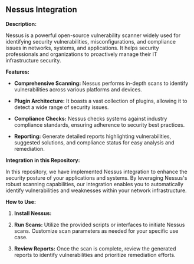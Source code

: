 ## Nessus Integration

**Description:**

Nessus is a powerful open-source vulnerability scanner widely used for identifying security vulnerabilities, misconfigurations, and compliance issues in networks, systems, and applications. It helps security professionals and organizations to proactively manage their IT infrastructure security.

**Features:**

- **Comprehensive Scanning:** Nessus performs in-depth scans to identify vulnerabilities across various platforms and devices.
  
- **Plugin Architecture:** It boasts a vast collection of plugins, allowing it to detect a wide range of security issues.
  
- **Compliance Checks:** Nessus checks systems against industry compliance standards, ensuring adherence to security best practices.
  
- **Reporting:** Generate detailed reports highlighting vulnerabilities, suggested solutions, and compliance status for easy analysis and remediation.

**Integration in this Repository:**

In this repository, we have implemented Nessus integration to enhance the security posture of your applications and systems. By leveraging Nessus's robust scanning capabilities, our integration enables you to automatically identify vulnerabilities and weaknesses within your network infrastructure.

**How to Use:**

1. **Install Nessus:** 

2. **Run Scans:** Utilize the provided scripts or interfaces to initiate Nessus scans. Customize scan parameters as needed for your specific use case.

3. **Review Reports:** Once the scan is complete, review the generated reports to identify vulnerabilities and prioritize remediation efforts.




